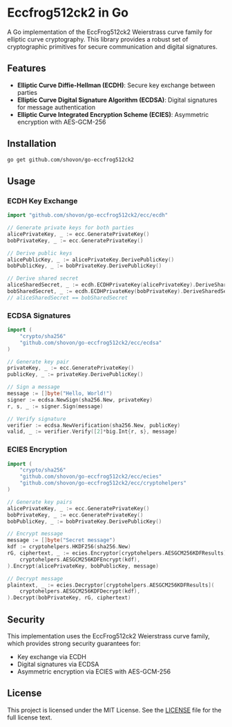 # Eccfrog512ck2 in Go

A Go implementation of the EccFrog512ck2 Weierstrass curve family for elliptic curve cryptography. This library provides a robust set of cryptographic primitives for secure communication and digital signatures.

## Features

- **Elliptic Curve Diffie-Hellman (ECDH)**: Secure key exchange between parties
- **Elliptic Curve Digital Signature Algorithm (ECDSA)**: Digital signatures for message authentication
- **Elliptic Curve Integrated Encryption Scheme (ECIES)**: Asymmetric encryption with AES-GCM-256

## Installation

```bash
go get github.com/shovon/go-eccfrog512ck2
```

## Usage

### ECDH Key Exchange

```go
import "github.com/shovon/go-eccfrog512ck2/ecc/ecdh"

// Generate private keys for both parties
alicePrivateKey, _ := ecc.GeneratePrivateKey()
bobPrivateKey, _ := ecc.GeneratePrivateKey()

// Derive public keys
alicePublicKey, _ := alicePrivateKey.DerivePublicKey()
bobPublicKey, _ := bobPrivateKey.DerivePublicKey()

// Derive shared secret
aliceSharedSecret, _ := ecdh.ECDHPrivateKey(alicePrivateKey).DeriveSharedSecret(bobPublicKey)
bobSharedSecret, _ := ecdh.ECDHPrivateKey(bobPrivateKey).DeriveSharedSecret(alicePublicKey)
// aliceSharedSecret == bobSharedSecret
```

### ECDSA Signatures

```go
import (
    "crypto/sha256"
    "github.com/shovon/go-eccfrog512ck2/ecc/ecdsa"
)

// Generate key pair
privateKey, _ := ecc.GeneratePrivateKey()
publicKey, _ := privateKey.DerivePublicKey()

// Sign a message
message := []byte("Hello, World!")
signer := ecdsa.NewSign(sha256.New, privateKey)
r, s, _ := signer.Sign(message)

// Verify signature
verifier := ecdsa.NewVerification(sha256.New, publicKey)
valid, _ := verifier.Verify([2]*big.Int{r, s}, message)
```

### ECIES Encryption

```go
import (
    "crypto/sha256"
    "github.com/shovon/go-eccfrog512ck2/ecc/ecies"
    "github.com/shovon/go-eccfrog512ck2/ecc/cryptohelpers"
)

// Generate key pairs
alicePrivateKey, _ := ecc.GeneratePrivateKey()
bobPrivateKey, _ := ecc.GeneratePrivateKey()
bobPublicKey, _ := bobPrivateKey.DerivePublicKey()

// Encrypt message
message := []byte("Secret message")
kdf := cryptohelpers.HKDF256(sha256.New)
rG, ciphertext, _ := ecies.Encryptor[cryptohelpers.AESGCM256KDFResults](
    cryptohelpers.AESGCM256KDFEncrypt(kdf),
).Encrypt(alicePrivateKey, bobPublicKey, message)

// Decrypt message
plaintext, _ := ecies.Decryptor[cryptohelpers.AESGCM256KDFResults](
    cryptohelpers.AESGCM256KDFDecrypt(kdf),
).Decrypt(bobPrivateKey, rG, ciphertext)
```

## Security

This implementation uses the EccFrog512ck2 Weierstrass curve family, which provides strong security guarantees for:

- Key exchange via ECDH
- Digital signatures via ECDSA
- Asymmetric encryption via ECIES with AES-GCM-256

## License

This project is licensed under the MIT License. See the [LICENSE](LICENSE) file for the full license text.
